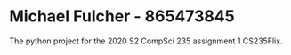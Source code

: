 # Michael Fulcher - 865473845
The python project for the 2020 S2 CompSci 235 assignment 1 CS235Flix.
